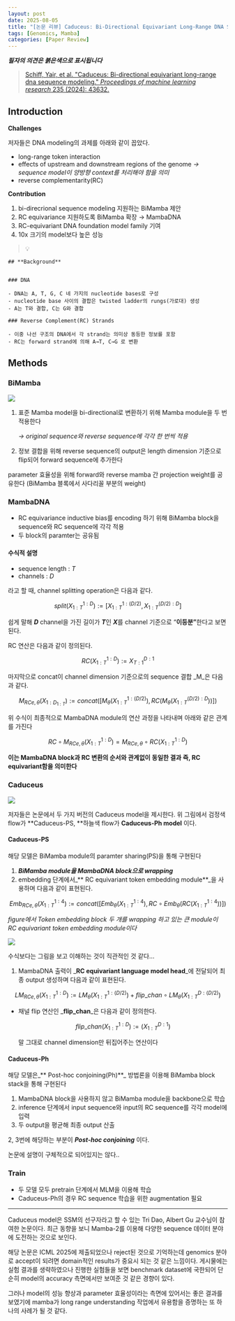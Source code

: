 ```yaml
---
layout: post
date: 2025-08-05
title: "[논문 리뷰] Caduceus: Bi-Directional Equivariant Long-Range DNA Sequence Modeling"
tags: [Genomics, Mamba]
categories: [Paper Review]
---
```


<span class="notion-red">_**필자의 의견은 붉은색으로 표시됩니다**_</span>


> [Schiff, Yair, et al. "Caduceus: Bi-directional equivariant long-range dna sequence modeling." ](https://pmc.ncbi.nlm.nih.gov/articles/PMC12189541/)[_Proceedings of machine learning research_](https://pmc.ncbi.nlm.nih.gov/articles/PMC12189541/)[ 235 (2024): 43632.](https://pmc.ncbi.nlm.nih.gov/articles/PMC12189541/)



## Introduction


**Challenges**


저자들은 DNA modeling의 과제를 아래와 같이 꼽았다.

- long-range token interaction
- effects of upstream and downstream regions of the genome 
_→ sequence model이 양방향 context를 처리해야 함을 의미_
- reverse complementarity(RC)

**Contribution**

1. bi-direcrional sequence modeling 지원하는 BiMamba 제안
1. RC equivariance 지원하도록 BiMamba 확장 → MambaDNA
1. RC-equivariant DNA foundation model family 기여
1. 10x 크기의 model보다 높은 성능

> 💡 


	## **Background**


	### DNA

	- DNA는 A, T, G, C 네 가지의 nucleotide bases로 구성
	- nucleotide base 사이의 결합은 twisted ladder의 rungs(가로대) 생성
	- A는 T와 결합, C는 G와 결합

	### Reverse Complement(RC) Strands

	- 이중 나선 구조의 DNA에서 각 strand는 의미상 동등한 정보를 포함
	- RC는 forward strand에 의해 A→T, C→G 로 변환


## Methods



### BiMamba


![](https://prod-files-secure.s3.us-west-2.amazonaws.com/542b861c-36a8-4051-84e5-8804b6728dba/2c247d59-7815-4980-99f0-8f0d21f445a7/image.png?X-Amz-Algorithm=AWS4-HMAC-SHA256&X-Amz-Content-Sha256=UNSIGNED-PAYLOAD&X-Amz-Credential=ASIAZI2LB466YAOTBXIZ%2F20250831%2Fus-west-2%2Fs3%2Faws4_request&X-Amz-Date=20250831T040115Z&X-Amz-Expires=3600&X-Amz-Security-Token=IQoJb3JpZ2luX2VjEIf%2F%2F%2F%2F%2F%2F%2F%2F%2F%2FwEaCXVzLXdlc3QtMiJIMEYCIQDUj87R7WSNMMSNSWW23ss8NIpoQlPghaKJ48Qjk9JtCAIhANj0WQc4YJdhM4%2BVKnBHPqZig8%2B72MxQdklkBDnUgvZwKogECOD%2F%2F%2F%2F%2F%2F%2F%2F%2F%2FwEQABoMNjM3NDIzMTgzODA1Igzz2iKlDHF7FuPdeSAq3AOSJVb0nK3%2Fy7YpuOiI%2FzPO0GoTpybX1r5qq6OSkxtrMAowcVkoD2jwlGmdZ50B5jzTtV%2B981LUQCPZvzMTg1UeABGrisVsLTXmfVIeDYUKZOEVdYI%2BJObz8u0zHV017FWJdwME6x2i4dBvzF3dfolDW4yO1NAXtAfa3IMrU2QYdQ8Sgq%2F4I5mWQP20hNw8z6v4%2FgWyvPArYybYpxrJ5pCyVQ0revGt4C7LvsFDf46159U6s5jjHDQncmDP6RrXWpUZg8%2F7WpVGxavXtF6iLFOBRlEfrFJuXObmL%2FJEqk1xSJvEtBd33bkewwxuAkkdM%2FHE7F3g%2BMHSWfU5jhrmxiUmMq7Th0o0m2w3COaxg%2BTqq%2FGnJSoryeWVWElfqoCwZgU%2BA5Q1Bl0cXG13NHOF%2FBQlKFolL3AztbBSJ6NIrgMoCcXUeUNXTAIIXVCUHzaW6ZLs%2BdhDjdiKPu%2Fm1ySjtE3j%2FLRNiHqub920lWW3lsgLD5Lk8MMeVvCjjP7crcfghR77BgUmFIyjxdS18hIHWb9oMup5ePInGREBJJ6BbV5l4M22qytVudde9iWc2dUSaJLrZIdASIzwflLlJf6jMISbgdQ8R%2FhDRHHmMaGNj34w6cignnjOWDk4HDf%2FhjD7hM7FBjqkAXCQR%2B1GDlcP%2BmLZnrdGHWPWEVrlj%2BhNdwJmUe9U%2FD5M0ocxoYBkKBXpuaCai%2BAicHQ6rINCeUOxq6YcWqg9wG4m4wpqY5UaXTeICCN%2BobvPZ7JzTDCbFhZ9btHMObhGWpKE62rU%2BGW8xMYIS9Y4Hupuc5w9sdFFMOsJh1Ya9w2TJXuPWl%2F%2B6C16wboITOSbPFBCdMl7CGhun%2BPr4FVDrup%2FzCQu&X-Amz-Signature=d654bbc9dcd07626474f9700eba4c268efe749b2dd794bdc0f407b767ceef74e&X-Amz-SignedHeaders=host&x-amz-checksum-mode=ENABLED&x-id=GetObject)

1. 표준 Mamba model을 bi-directional로 변환하기 위해 Mamba module을 두 번 적용한다

	_→ original sequence와 reverse sequence에 각각 한 번씩 적용_

1. 정보 결합을 위해 reverse sequence의 output은 length dimension 기준으로 flip되어 forward sequence에 추가한다

parameter 효율성을 위해 forward와 reverse mamba 간 projection weight를 공유한다 (BiMamba 블록에서 사다리꼴 부분의 weight)



### MambaDNA

- RC equivariance inductive bias를 encoding 하기 위해 BiMamba block을 sequence와 RC sequence에 각각 적용
- 두 block의 paramter는 공유됨


#### 수식적 설명

- sequence length : _T_
- channels : _D_

라고 할 때,  channel splitting operation은 다음과 같다.


$$
split(X^{1:D}_{1:T}):=[X^{1:(D/2)}_{1:T},X^{(D/2):D}_{1:T}]
$$


<span class="notion-red">쉽게 말해 </span><span class="notion-red">_**D**_</span><span class="notion-red"> channel을 가진 길이가 </span><span class="notion-red">_**T**_</span><span class="notion-red">인 </span><span class="notion-red">_**X**_</span><span class="notion-red">를 channel 기준으로 “</span><span class="notion-red">**이등분”**</span><span class="notion-red">한다고 보면 된다.</span>


RC 연산은 다음과 같이 정의된다.


$$
RC(X^{1:D}_{1:T}):=X^{D:1}_{T:1}
$$


마지막으로 concat이 channel dimension 기준으로의 sequence 결합 _M_은 다음과 같다.


$$
M_{RCe,\theta}(X_{1:D_{1:T}}):=concat([M_{\theta}(X^{1:(D/2)}_{1:T}),RC(M_{\theta}(X^{(D/2):D}_{1:T}))])
$$


위 수식이 최종적으로 MambaDNA module의 연산 과정을 나타내며 아래와 같은 관계를 가진다


$$
RC\circ M_{RCe,\theta}(X^{1:D}_{1:T}) = M_{RCe,\theta} \circ RC(X^{1:D}_{1:T})
$$


**이는 MambaDNA block과 RC 변환의 순서와 관계없이 동일한 결과 즉, RC equivariant함을 의미한다**



### Caduceus


![](https://prod-files-secure.s3.us-west-2.amazonaws.com/542b861c-36a8-4051-84e5-8804b6728dba/f94a60d7-8145-473b-aef9-7c68d3ec604a/image.png?X-Amz-Algorithm=AWS4-HMAC-SHA256&X-Amz-Content-Sha256=UNSIGNED-PAYLOAD&X-Amz-Credential=ASIAZI2LB466YAOTBXIZ%2F20250831%2Fus-west-2%2Fs3%2Faws4_request&X-Amz-Date=20250831T040116Z&X-Amz-Expires=3600&X-Amz-Security-Token=IQoJb3JpZ2luX2VjEIf%2F%2F%2F%2F%2F%2F%2F%2F%2F%2FwEaCXVzLXdlc3QtMiJIMEYCIQDUj87R7WSNMMSNSWW23ss8NIpoQlPghaKJ48Qjk9JtCAIhANj0WQc4YJdhM4%2BVKnBHPqZig8%2B72MxQdklkBDnUgvZwKogECOD%2F%2F%2F%2F%2F%2F%2F%2F%2F%2FwEQABoMNjM3NDIzMTgzODA1Igzz2iKlDHF7FuPdeSAq3AOSJVb0nK3%2Fy7YpuOiI%2FzPO0GoTpybX1r5qq6OSkxtrMAowcVkoD2jwlGmdZ50B5jzTtV%2B981LUQCPZvzMTg1UeABGrisVsLTXmfVIeDYUKZOEVdYI%2BJObz8u0zHV017FWJdwME6x2i4dBvzF3dfolDW4yO1NAXtAfa3IMrU2QYdQ8Sgq%2F4I5mWQP20hNw8z6v4%2FgWyvPArYybYpxrJ5pCyVQ0revGt4C7LvsFDf46159U6s5jjHDQncmDP6RrXWpUZg8%2F7WpVGxavXtF6iLFOBRlEfrFJuXObmL%2FJEqk1xSJvEtBd33bkewwxuAkkdM%2FHE7F3g%2BMHSWfU5jhrmxiUmMq7Th0o0m2w3COaxg%2BTqq%2FGnJSoryeWVWElfqoCwZgU%2BA5Q1Bl0cXG13NHOF%2FBQlKFolL3AztbBSJ6NIrgMoCcXUeUNXTAIIXVCUHzaW6ZLs%2BdhDjdiKPu%2Fm1ySjtE3j%2FLRNiHqub920lWW3lsgLD5Lk8MMeVvCjjP7crcfghR77BgUmFIyjxdS18hIHWb9oMup5ePInGREBJJ6BbV5l4M22qytVudde9iWc2dUSaJLrZIdASIzwflLlJf6jMISbgdQ8R%2FhDRHHmMaGNj34w6cignnjOWDk4HDf%2FhjD7hM7FBjqkAXCQR%2B1GDlcP%2BmLZnrdGHWPWEVrlj%2BhNdwJmUe9U%2FD5M0ocxoYBkKBXpuaCai%2BAicHQ6rINCeUOxq6YcWqg9wG4m4wpqY5UaXTeICCN%2BobvPZ7JzTDCbFhZ9btHMObhGWpKE62rU%2BGW8xMYIS9Y4Hupuc5w9sdFFMOsJh1Ya9w2TJXuPWl%2F%2B6C16wboITOSbPFBCdMl7CGhun%2BPr4FVDrup%2FzCQu&X-Amz-Signature=de610f29ed61b687703df0d16f1bdb6f590fb6e4584ccb5dc91c3709eb95d3ef&X-Amz-SignedHeaders=host&x-amz-checksum-mode=ENABLED&x-id=GetObject)


저자들은 논문에서 두 가지 버전의 Caduceus model을 제시한다. 위 그림에서 검정색 flow가 **Caduceus-PS, **하늘색 flow가 **Caduceus-Ph model** 이다.



#### Caduceus-PS


해당 모델은 BiMamba module의 paramter sharing(PS)을 통해 구현된다

1. _**BiMamba module을 MambaDNA block으로 wrapping**_
1. embedding 단계에서_** RC equivariant token embedding module**_을 사용하며 다음과 같이 표현된다.

$$
Emb_{RCe,\theta}(X^{1:4}_{1:T}):=concat([Emb_{\theta}(X^{1:4}_{1:T}),RC \circ Emb_{\theta}(RC(X^{1:4}_{1:T}))])
$$


_figure에서 Token embedding block 두 개를 wrapping 하고 있는 큰 module이 RC equivariant token embedding module이다_


![](https://prod-files-secure.s3.us-west-2.amazonaws.com/542b861c-36a8-4051-84e5-8804b6728dba/b175e4da-71eb-4e91-8c23-a06dabe673c9/image.png?X-Amz-Algorithm=AWS4-HMAC-SHA256&X-Amz-Content-Sha256=UNSIGNED-PAYLOAD&X-Amz-Credential=ASIAZI2LB466YAOTBXIZ%2F20250831%2Fus-west-2%2Fs3%2Faws4_request&X-Amz-Date=20250831T040116Z&X-Amz-Expires=3600&X-Amz-Security-Token=IQoJb3JpZ2luX2VjEIf%2F%2F%2F%2F%2F%2F%2F%2F%2F%2FwEaCXVzLXdlc3QtMiJIMEYCIQDUj87R7WSNMMSNSWW23ss8NIpoQlPghaKJ48Qjk9JtCAIhANj0WQc4YJdhM4%2BVKnBHPqZig8%2B72MxQdklkBDnUgvZwKogECOD%2F%2F%2F%2F%2F%2F%2F%2F%2F%2FwEQABoMNjM3NDIzMTgzODA1Igzz2iKlDHF7FuPdeSAq3AOSJVb0nK3%2Fy7YpuOiI%2FzPO0GoTpybX1r5qq6OSkxtrMAowcVkoD2jwlGmdZ50B5jzTtV%2B981LUQCPZvzMTg1UeABGrisVsLTXmfVIeDYUKZOEVdYI%2BJObz8u0zHV017FWJdwME6x2i4dBvzF3dfolDW4yO1NAXtAfa3IMrU2QYdQ8Sgq%2F4I5mWQP20hNw8z6v4%2FgWyvPArYybYpxrJ5pCyVQ0revGt4C7LvsFDf46159U6s5jjHDQncmDP6RrXWpUZg8%2F7WpVGxavXtF6iLFOBRlEfrFJuXObmL%2FJEqk1xSJvEtBd33bkewwxuAkkdM%2FHE7F3g%2BMHSWfU5jhrmxiUmMq7Th0o0m2w3COaxg%2BTqq%2FGnJSoryeWVWElfqoCwZgU%2BA5Q1Bl0cXG13NHOF%2FBQlKFolL3AztbBSJ6NIrgMoCcXUeUNXTAIIXVCUHzaW6ZLs%2BdhDjdiKPu%2Fm1ySjtE3j%2FLRNiHqub920lWW3lsgLD5Lk8MMeVvCjjP7crcfghR77BgUmFIyjxdS18hIHWb9oMup5ePInGREBJJ6BbV5l4M22qytVudde9iWc2dUSaJLrZIdASIzwflLlJf6jMISbgdQ8R%2FhDRHHmMaGNj34w6cignnjOWDk4HDf%2FhjD7hM7FBjqkAXCQR%2B1GDlcP%2BmLZnrdGHWPWEVrlj%2BhNdwJmUe9U%2FD5M0ocxoYBkKBXpuaCai%2BAicHQ6rINCeUOxq6YcWqg9wG4m4wpqY5UaXTeICCN%2BobvPZ7JzTDCbFhZ9btHMObhGWpKE62rU%2BGW8xMYIS9Y4Hupuc5w9sdFFMOsJh1Ya9w2TJXuPWl%2F%2B6C16wboITOSbPFBCdMl7CGhun%2BPr4FVDrup%2FzCQu&X-Amz-Signature=f8004d5f3d46c2ff4a9ad327d56a0194be3d57d0e9b8b2dbd0b295a8d30434ab&X-Amz-SignedHeaders=host&x-amz-checksum-mode=ENABLED&x-id=GetObject)


<span class="notion-red">수식보다는 그림을 보고 이해하는 것이 직관적인 것 같다…</span>

1. MambaDNA 출력이 _**RC equivariant language model head**_에 전달되어 최종 output 생성하며 다음과 같이 표현된다.

$$
LM_{RCe,\theta}(X^{1:D}_{1:T}):= LM_{\theta}(X^{1:(D/2)}_{1:T})+flip\_chan\circ LM_{\theta}(X^{D:(D/2)}_{1:T})
$$

- 채널 flip 연산인 _**flip\_chan**_은 다음과 같이 정의한다.

	$$
	flip\_chan(X^{1:D}_{1:T}):=(X^{D:1}_{1:T})
	$$


	말 그대로 channel dimension만 뒤집어주는 연산이다



#### Caduceus-Ph


해당 모델은_** Post-hoc conjoining(Ph)**_ 방법론을 이용해 BiMamba block stack을 통해 구현된다

1. MambaDNA block을 사용하지 않고 BiMamba module을 backbone으로 학습
1. inference 단계에서 input sequence와 input의 RC sequence를 각각 model에 입력
1. 두 output을 평균해 최종 output 산출

2, 3번에 해당하는 부분이 _**Post-hoc conjoining**_ 이다.


<span class="notion-red">논문에 설명이 구체적으로 되어있지는 않다..</span>



### Train

- 두 모델 모두 pretrain 단계에서 MLM을 이용해 학습
- Caduceus-Ph의 경우 RC sequence 학습을 위한 augmentation 필요

---


<span class="notion-red">Caduceus model은 SSM의 선구자라고 할 수 있는 Tri Dao, Albert Gu 교수님이 참여한 논문이다. 최근 동향을 보니 Mamba-2를 이용해 다양한 sequence 데이터 분야에 도전하는 것으로 보인다.</span>


<span class="notion-red">해당 논문은 ICML 2025에 제출되었으나 reject된 것으로 기억하는데 genomics 분야로 accept이 되려면 domain적인 results가 중요시 되는 것 같은 느낌이다. 게시물에는 실험 결과를 생략하였으나 진행한 실험들을 보면 benchmark dataset에 국한되어 단순히 model의 accuracy 측면에서만 보여준 것 같은 경향이 있다.</span>


<span class="notion-red">그러나 model의 성능 향상과 parameter 효율성이라는 측면에 있어서는 좋은 결과를 보였기에 mamba가 long range understanding 작업에서 유용함을 증명하는 또 하나의 사례가 될 것 같다.</span>

